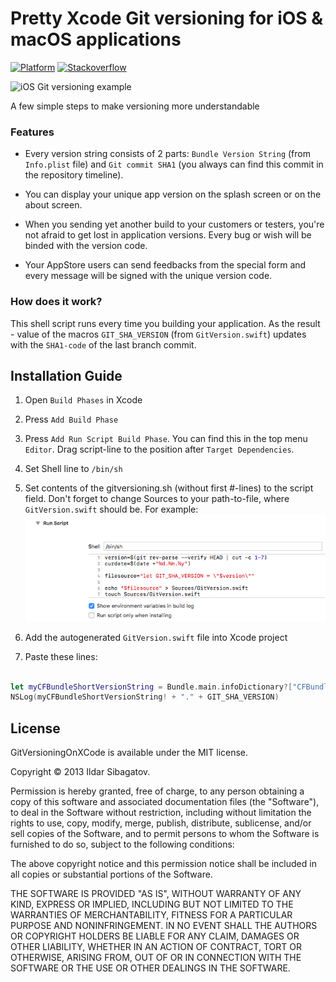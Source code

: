 # Pretty Xcode Git versioning for iOS & macOS applications

[![Platform](https://img.shields.io/badge/platform-ios%20%7C%20macos-lightgrey.svg?style=flat)](https://developer.apple.com/ios/human-interface-guidelines/)
[![Stackoverflow](https://img.shields.io/badge/stackoverflow-answer-orange.svg?style=flat)](https://stackoverflow.com/questions/12388553/add-git-commit-sha-to-ios-application/19635629#19635629)

![iOS Git versioning example](https://raw.github.com/siggb/GitVersioningOnXCode/master/screenshot.PNG "iOS Git versioning example")

A few simple steps to make versioning more understandable

### Features

* Every version string consists of 2 parts: `Bundle Version String` (from `Info.plist` file) and `Git commit SHA1` (you always can find this commit in the repository timeline).

* You can display your unique app version on the splash screen or on the about screen.

* When you sending yet another build to your customers or testers, you're not afraid to get lost in application versions. Every bug or wish will be binded with the version code.

* Your AppStore users can send feedbacks from the special form and every message will be signed with the unique version code.

### How does it work?

This shell script runs every time you building your application. As the result - value of the macros `GIT_SHA_VERSION` (from `GitVersion.swift`) updates with the `SHA1-code` of the last branch commit.

## Installation Guide

1. Open `Build Phases` in Xcode

2. Press `Add Build Phase`

3. Press `Add Run Script Build Phase`. You can find this in the top menu `Editor`. Drag script-line to the position after `Target Dependencies`.

4. Set Shell line to ```/bin/sh```

5. Set contents of the gitversioning.sh (without first #-lines) to the script field. Don't forget to change Sources to your path-to-file, where `GitVersion.swift` should be. For example: ![Adding new Build Phase](https://raw.githubusercontent.com/denal05/GitVersioningOnXCode/master/xcode_screenshot.png "Adding new Build Phase")

6. Add the autogenerated `GitVersion.swift` file into Xcode project

7. Paste these lines:

```Swift

let myCFBundleShortVersionString = Bundle.main.infoDictionary?["CFBundleShortVersionString"]  as? String
NSLog(myCFBundleShortVersionString! + "." + GIT_SHA_VERSION)
```

## License

GitVersioningOnXCode is available under the MIT license.

Copyright © 2013 Ildar Sibagatov.

Permission is hereby granted, free of charge, to any person obtaining a copy of this software and associated documentation files (the "Software"), to deal in the Software without restriction, including without limitation the rights to use, copy, modify, merge, publish, distribute, sublicense, and/or sell copies of the Software, and to permit persons to whom the Software is furnished to do so, subject to the following conditions:

The above copyright notice and this permission notice shall be included in all copies or substantial portions of the Software.

THE SOFTWARE IS PROVIDED "AS IS", WITHOUT WARRANTY OF ANY KIND, EXPRESS OR IMPLIED, INCLUDING BUT NOT LIMITED TO THE WARRANTIES OF MERCHANTABILITY, FITNESS FOR A PARTICULAR PURPOSE AND NONINFRINGEMENT. IN NO EVENT SHALL THE AUTHORS OR COPYRIGHT HOLDERS BE LIABLE FOR ANY CLAIM, DAMAGES OR OTHER LIABILITY, WHETHER IN AN ACTION OF CONTRACT, TORT OR OTHERWISE, ARISING FROM, OUT OF OR IN CONNECTION WITH THE SOFTWARE OR THE USE OR OTHER DEALINGS IN THE SOFTWARE.

